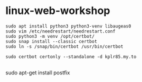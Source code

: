 # linux-web-workshop


```
sudo apt install python3 python3-venv libaugeas0
sudo vim /etc/needrestart/needrestart.conf
sudo python3 -m venv /opt/certbot/
sudo snap install --classic certbot
sudo ln -s /snap/bin/certbot /usr/bin/certbot
```

```
sudo certbot certonly --standalone -d kplr85.my.to


```
sudo apt-get install postfix
```
